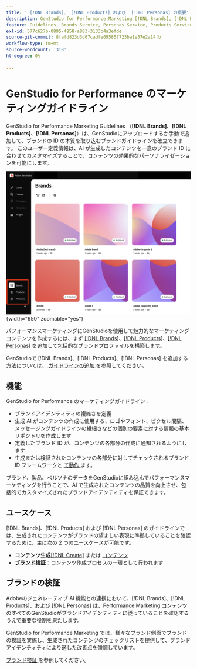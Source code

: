 ```yaml
---
title: ' [!DNL Brands]、 [!DNL Products] および  [!DNL Personas] の概要'
description: GenStudio for Performance Marketing [!DNL Brands], [!DNL Products], and [!DNL Personas]  追加して、ブランドの表示域のあらゆる側面を含む包括的なブランドプロファイルを作成します。
feature: Guidelines, Brands Service, Personas Service, Products Service
exl-id: 577c627b-0895-4958-a883-3133b4a3efde
source-git-commit: 8fafd823d3d67cadfe095857723ba1e57e2a14fb
workflow-type: tm+mt
source-wordcount: '318'
ht-degree: 0%

---
```


# GenStudio for Performance のマーケティングガイドライン

GenStudio for Performance Marketing Guidelines （**[!DNL Brands]**、**[!DNL Products]**、**[!DNL Personas]**）は、GenStudioにアップロードするか手動で追加して、ブランドの ID の本質を取り込むブランドガイドラインを確立できます。 このユーザー定義情報は、AI が生成したコンテンツを一意のブランド ID に合わせてカスタマイズすることで、コンテンツの効果的なパーソナライゼーションを可能にします。

![GenStudioの Performance Marketing のガイドライン ](/help/assets/guidelines.png){width="650" zoomable="yes"}

パフォーマンスマーケティングにGenStudioを使用して魅力的なマーケティングコンテンツを作成するには、まず [[!DNL Brands]](/help/user-guide/guidelines/brands.md)、[[!DNL Products]](/help/user-guide/guidelines/products.md)、[[!DNL Personas]](/help/user-guide/guidelines/personas.md) を追加して包括的なブランドプロファイルを構築します。

GenStudioで [!DNL Brands]、[!DNL Products]、[!DNL Personas] を追加する方法については、[ ガイドラインの追加 ](/help/user-guide/guidelines/add-guidelines.md) を参照してください。

## 機能

GenStudio for Performance のマーケティングガイドライン：

* ブランドアイデンティティの複雑さを定義
* 生成 AI がコンテンツの作成に使用する、ロゴやフォント、ピクセル間隔、メッセージングガイドラインの繊細さなどの個別の要素に対する情報の基本リポジトリを作成します
* 定義したブランド ID が、コンテンツの各部分の作成に通知されるようにします
* 生成または検証されたコンテンツの各部分に対してチェックされるブランド ID フレームワークと [ て動作 ](#brand-validation) ます。

ブランド、製品、ペルソナのデータをGenStudioに組み込んでパフォーマンスマーケティングを行うことで、AI で生成されたコンテンツの品質を向上させ、包括的でカスタマイズされたブランドアイデンティティを保証できます。

## ユースケース

[!DNL Brands]、[!DNL Products] および [!DNL Personas] のガイドラインでは、生成されたコンテンツがブランドの望ましい表現に準拠していることを確認するために、主に次の 2 つのユースケースが可能です。

* **コンテンツ生成**[[!DNL Create]](/help/user-guide/create/overview.md) または [ コンテンツ ](/help/user-guide/content/overview.md)
* [**ブランド検証**](#brand-validation)：コンテンツ作成プロセスの一環として行われます

## ブランドの検証

Adobeのジェネレーティブ AI 機能との連携において、[!DNL Brands]、[!DNL Products]、および [!DNL Personas] は、Performance Marketing コンテンツのすべてのGenStudioがブランドアイデンティティに従っていることを確認するうえで重要な役割を果たします。

GenStudio for Performance Marketing では、様々なブランド側面でブランドの検証を実施し、生成されたコンテンツのチェックリストを提供して、ブランドアイデンティティにより適した改善点を強調しています。

[ ブランド検証 ](/help/user-guide/guidelines/brand-validation.md) を参照してください。
